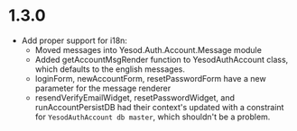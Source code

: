 # 1.3.0

* Add proper support for i18n:
    * Moved messages into Yesod.Auth.Account.Message module
    * Added getAccountMsgRender function to YesodAuthAccount class, which defaults to
      the english messages.
    * loginForm, newAccountForm, resetPasswordForm have a new parameter for the message renderer
    * resendVerifyEmailWidget, resetPasswordWidget, and runAccountPersistDB had their context's
      updated with a constraint for `YesodAuthAccount db master`, which shouldn't be a problem.

